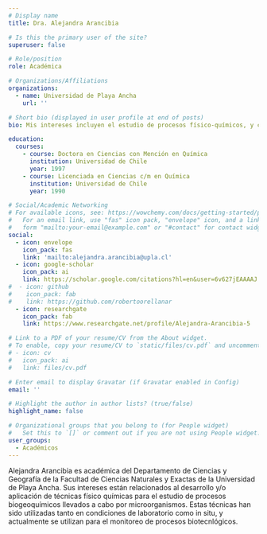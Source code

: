 ```yaml
---
# Display name
title: Dra. Alejandra Arancibia

# Is this the primary user of the site?
superuser: false

# Role/position
role: Académica 

# Organizations/Affiliations
organizations:
  - name: Universidad de Playa Ancha
    url: ''

# Short bio (displayed in user profile at end of posts)
bio: Mis intereses incluyen el estudio de procesos físico-químicos, y como estos se llevan a cabo en plataformas biológicas. 

education:
  courses:
    - course: Doctora en Ciencias con Mención en Química
      institution: Universidad de Chile
      year: 1997
    - course: Licenciada en Ciencias c/m en Química
      institution: Universidad de Chile
      year: 1990

# Social/Academic Networking
# For available icons, see: https://wowchemy.com/docs/getting-started/page-builder/#icons
#   For an email link, use "fas" icon pack, "envelope" icon, and a link in the
#   form "mailto:your-email@example.com" or "#contact" for contact widget.
social:
  - icon: envelope
    icon_pack: fas
    link: 'mailto:alejandra.arancibia@upla.cl'
  - icon: google-scholar
    icon_pack: ai
    link: https://scholar.google.com/citations?hl=en&user=6v627jEAAAAJ
#  - icon: github
#    icon_pack: fab
#    link: https://github.com/robertoorellanar
  - icon: researchgate
    icon_pack: fab
    link: https://www.researchgate.net/profile/Alejandra-Arancibia-5

# Link to a PDF of your resume/CV from the About widget.
# To enable, copy your resume/CV to `static/files/cv.pdf` and uncomment the lines below.
# - icon: cv
#   icon_pack: ai
#   link: files/cv.pdf

# Enter email to display Gravatar (if Gravatar enabled in Config)
email: ''

# Highlight the author in author lists? (true/false)
highlight_name: false

# Organizational groups that you belong to (for People widget)
#   Set this to `[]` or comment out if you are not using People widget.
user_groups:
  - Académicos
---
```


Alejandra Arancibia es académica del Departamento de Ciencias y Geografía de la Facultad de Ciencias Naturales y Exactas de la Universidad de Playa Ancha. Sus intereses están relacionados al desarrollo y/o aplicación de técnicas físico químicas para el estudio de procesos biogeoquímicos llevados a cabo por microorganismos. Estas técnicas han sido utilizadas tanto en condiciones de laboratorio como in situ, y actualmente se utilizan para el monitoreo de procesos biotecnlógicos.   

